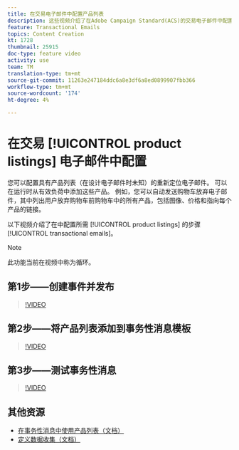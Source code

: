 ```yaml
---
title: 在交易电子邮件中配置产品列表
description: 这些视频介绍了在Adobe Campaign Standard(ACS)的交易电子邮件中配置产品列表所需的步骤。
feature: Transactional Emails
topics: Content Creation
kt: 1728
thumbnail: 25915
doc-type: feature video
activity: use
team: TM
translation-type: tm+mt
source-git-commit: 11263e247184ddc6a8e3df6a8ed0899907fbb366
workflow-type: tm+mt
source-wordcount: '174'
ht-degree: 4%

---
```



# 在交易 [!UICONTROL product listings] 电子邮件中配置

您可以配置具有产品列表（在设计电子邮件时未知）的重新定位电子邮件。 可以在运行时从有效负荷中添加这些产品。 例如，您可以自动发送购物车放弃电子邮件，其中列出用户放弃购物车前购物车中的所有产品，包括图像、价格和指向每个产品的链接。

以下视频介绍了在中配置所需 [!UICONTROL product listings] 的步骤 [!UICONTROL transactional emails]。

>[!NOTE]
>
>此功能当前在视频中称为循环。

## 第1步——创建事件并发布

>[!VIDEO](https://video.tv.adobe.com/v/25914?quality=12)

## 第2步——将产品列表添加到事务性消息模板

>[!VIDEO](https://video.tv.adobe.com/v/25915?quality=12)

## 第3步——测试事务性消息

>[!VIDEO](https://video.tv.adobe.com/v/25916?quality=12)

## 其他资源

* [在事务性消息中使用产品列表（文档）](https://docs.adobe.com/content/help/en/campaign-standard/using/communication-channels/transactional-messaging/event-transactional-messages.html#using-product-listings-in-a-transactional-message)
* [定义数据收集（文档）](https://docs.adobe.com/content/help/en/campaign-standard/using/administrating/configuring-channels/configuring-transactional-messaging.html#defining-data-collections)
